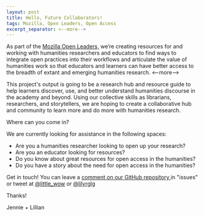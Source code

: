 ```yaml
---
layout: post
title: Hello, Future Collaborators!
tags: Mozilla, Open Leaders, Open Access
excerpt_separator: <--more-->
---
```

As part of the <a href="https://foundation.mozilla.org/en/opportunity/mozilla-open-leaders/round-6/projects/projects---cohort-a/"> Mozilla Open Leaders,</a> we’re creating resources for and working with humanities researchers and educators to find ways to integrate open practices into their workflows and articulate the value of humanities work so that educators and learners can have better access to the breadth of extant and emerging humanities research. <--more-->


This project's output is going to be a research hub and resource guide to help learners discover, use, and better understand humanities discourse in the academy and beyond. Using our collective skills as librarians, researchers, and storytellers, we are hoping to create a collaborative hub and community to learn more and do more with humanities research.


Where can you come in?


We are currently looking for assistance in the following spaces:
* Are you a humanities researcher looking to open up your research?
* Are you an educator looking for resources?
* Do you know about great resources for open access in the humanities?
* Do you have a story about the need for open access in the humanities?

Get in touch! You can leave a <a href="https://github.com/little-wow/open-access-in-humanities"> comment on our GitHub repository </a> in "issues" or tweet at <a href="https://twitter.com/little_wow">@little_wow</a> or <a href="https://twitter.com/lilyrglg">@lilyrglg</a>

Thanks!

Jennie + Lillian
